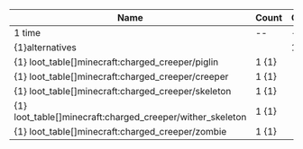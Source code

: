 | Name                                                      | Count | Chance | Weight | Comment              |
| --------------------------------------------------------- | ----- | ------ | ------ | -------------------- |
| 1 time                                                    |    -- |     -- |     -- |                      |
| {1}alternatives                                           |       |   100% |      1 |                      |
| {1} loot_table[]minecraft:charged_creeper/piglin          | 1 {1} |        |        | is a piglin          |
| {1} loot_table[]minecraft:charged_creeper/creeper         | 1 {1} |        |        | is a creeper         |
| {1} loot_table[]minecraft:charged_creeper/skeleton        | 1 {1} |        |        | is a skeleton        |
| {1} loot_table[]minecraft:charged_creeper/wither_skeleton | 1 {1} |        |        | is a wither_skeleton |
| {1} loot_table[]minecraft:charged_creeper/zombie          | 1 {1} |        |        | is a zombie          |
